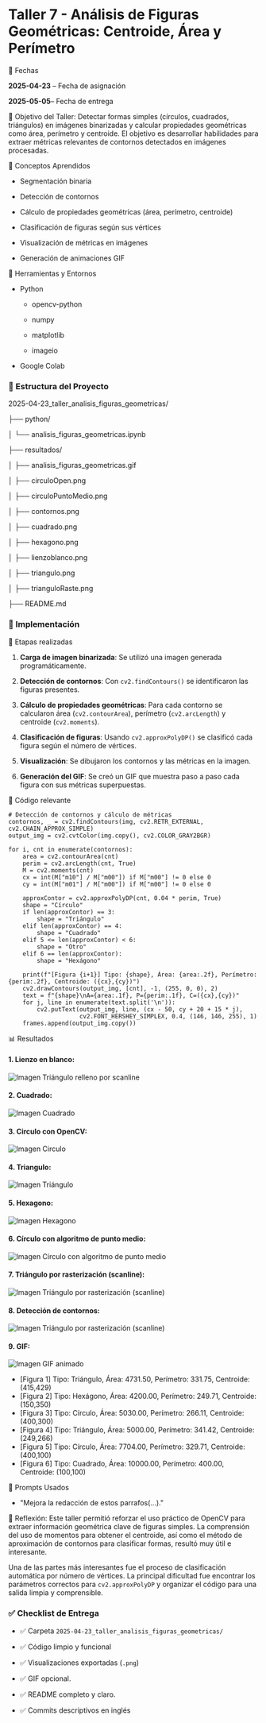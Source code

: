 # Taller 7 - Análisis de Figuras Geométricas: Centroide, Área y Perímetro

📅 Fechas

**2025-04-23** – Fecha de asignación

**2025-05-05**– Fecha de entrega

🎯 Objetivo del Taller:
Detectar formas simples (círculos, cuadrados, triángulos) en imágenes binarizadas y calcular propiedades geométricas como área, perímetro y centroide. El objetivo es desarrollar habilidades para extraer métricas relevantes de contornos detectados en imágenes procesadas.


🧠 Conceptos Aprendidos

-   Segmentación binaria
    
-   Detección de contornos
    
-   Cálculo de propiedades geométricas (área, perímetro, centroide)
    
-   Clasificación de figuras según sus vértices
    
-   Visualización de métricas en imágenes
    
-   Generación de animaciones GIF
    

🔧 Herramientas y Entornos

-   Python
    
    -   opencv-python
        
    -   numpy
        
    -   matplotlib
        
    -   imageio
        
-   Google Colab
    

### 📁 Estructura del Proyecto 

2025-04-23_taller_analisis_figuras_geometricas/

├── python/

│   └── analisis_figuras_geometricas.ipynb

├── resultados/

│   ├── analisis_figuras_geometricas.gif

│   ├── circuloOpen.png

│	  ├── circuloPuntoMedio.png

│   ├── contornos.png

│   ├── cuadrado.png

│   ├── hexagono.png

│   ├── lienzoblanco.png

│   ├── triangulo.png

│   ├── trianguloRaste.png

├── README.md






### 🧪 Implementación

🔹 Etapas realizadas

1.  **Carga de imagen binarizada**: Se utilizó una imagen generada programáticamente.
    
2.  **Detección de contornos**: Con `cv2.findContours()` se identificaron las figuras presentes.
    
3.  **Cálculo de propiedades geométricas**: Para cada contorno se calcularon área (`cv2.contourArea`), perímetro (`cv2.arcLength`) y centroide (`cv2.moments`).
    
4.  **Clasificación de figuras**: Usando `cv2.approxPolyDP()` se clasificó cada figura según el número de vértices.
    
5.  **Visualización**: Se dibujaron los contornos y las métricas en la imagen.
    
6.  **Generación del GIF**: Se creó un GIF que muestra paso a paso cada figura con sus métricas superpuestas.
    

🔹 Código relevante

```
# Detección de contornos y cálculo de métricas
contornos, _ = cv2.findContours(img, cv2.RETR_EXTERNAL, cv2.CHAIN_APPROX_SIMPLE)
output_img = cv2.cvtColor(img.copy(), cv2.COLOR_GRAY2BGR)

for i, cnt in enumerate(contornos):
    area = cv2.contourArea(cnt)
    perim = cv2.arcLength(cnt, True)
    M = cv2.moments(cnt)
    cx = int(M["m10"] / M["m00"]) if M["m00"] != 0 else 0
    cy = int(M["m01"] / M["m00"]) if M["m00"] != 0 else 0

    approxContor = cv2.approxPolyDP(cnt, 0.04 * perim, True)
    shape = "Círculo"
    if len(approxContor) == 3:
        shape = "Triángulo"
    elif len(approxContor) == 4:
        shape = "Cuadrado"
    elif 5 <= len(approxContor) < 6:
        shape = "Otro"
    elif 6 == len(approxContor):
        shape = "Hexágono"

    print(f"[Figura {i+1}] Tipo: {shape}, Área: {area:.2f}, Perímetro: {perim:.2f}, Centroide: ({cx},{cy})")
    cv2.drawContours(output_img, [cnt], -1, (255, 0, 0), 2)
    text = f"{shape}\nA={area:.1f}, P={perim:.1f}, C=({cx},{cy})"
    for j, line in enumerate(text.split('\n')):
        cv2.putText(output_img, line, (cx - 50, cy + 20 + 15 * j),
                    cv2.FONT_HERSHEY_SIMPLEX, 0.4, (146, 146, 255), 1)
    frames.append(output_img.copy())
```

📊 Resultados

#### 1. Lienzo en blanco:

![Imagen  Triángulo relleno por scanline  ](https://github.com/JuanDanielRamirezMojica/computacion-visual/blob/main/2025-04-23_taller_analisis_figuras_geometricas/resultados/lienzoblanco.png?raw=true)


#### 2. Cuadrado:

![Imagen  Cuadrado](https://github.com/JuanDanielRamirezMojica/computacion-visual/blob/main/2025-04-23_taller_analisis_figuras_geometricas/resultados/cuadrado.png?raw=true)



#### 3. Circulo con OpenCV:

![Imagen  Circulo](https://github.com/JuanDanielRamirezMojica/computacion-visual/blob/main/2025-04-23_taller_analisis_figuras_geometricas/resultados/circuloOpen.png?raw=true)


#### 4. Triangulo:

![Imagen  Triángulo](https://github.com/JuanDanielRamirezMojica/computacion-visual/blob/main/2025-04-23_taller_analisis_figuras_geometricas/resultados/triangulo.png?raw=true)



#### 5. Hexagono:

![Imagen Hexagono  ](https://github.com/JuanDanielRamirezMojica/computacion-visual/blob/main/2025-04-23_taller_analisis_figuras_geometricas/resultados/hexagono.png?raw=true)
 


#### 6.  Círculo con algoritmo de punto medio:

![Imagen  Círculo con algoritmo de punto medio  ](https://github.com/JuanDanielRamirezMojica/computacion-visual/blob/main/2025-04-23_taller_analisis_figuras_geometricas/resultados/circuloPuntoMedio.png?raw=true)
 
#### 7.  Triángulo por rasterización (scanline):

![Imagen  Triángulo por rasterización (scanline)](https://github.com/JuanDanielRamirezMojica/computacion-visual/blob/main/2025-04-23_taller_analisis_figuras_geometricas/resultados/trianguloRaste.png?raw=true)
 
#### 8. Detección de contornos:
![Imagen  Triángulo por rasterización (scanline)](https://github.com/JuanDanielRamirezMojica/computacion-visual/blob/main/2025-04-23_taller_analisis_figuras_geometricas/resultados/contornos.png?raw=true) 

  #### 9. GIF:
![Imagen  GIF animado](https://github.com/JuanDanielRamirezMojica/computacion-visual/blob/main/2025-04-23_taller_analisis_figuras_geometricas/resultados/analisis_figuras_geometricas.gif?raw=true) 





- [Figura 1] Tipo: Triángulo, Área: 4731.50, Perímetro: 331.75, Centroide: (415,429)
- [Figura 2] Tipo: Hexágono, Área: 4200.00, Perímetro: 249.71, Centroide: (150,350)
- [Figura 3] Tipo: Círculo, Área: 5030.00, Perímetro: 266.11, Centroide: (400,300)
- [Figura 4] Tipo: Triángulo, Área: 5000.00, Perímetro: 341.42, Centroide: (249,266)
- [Figura 5] Tipo: Círculo, Área: 7704.00, Perímetro: 329.71, Centroide: (400,100)
- [Figura 6] Tipo: Cuadrado, Área: 10000.00, Perímetro: 400.00, Centroide: (100,100)


🧩 Prompts Usados

-   "Mejora la redacción de estos parrafos(...)."
 
💬 Reflexión: Este taller permitió reforzar el uso práctico de OpenCV para extraer información geométrica clave de figuras simples. La comprensión del uso de momentos para obtener el centroide, así como el método de aproximación de contornos para clasificar formas, resultó muy útil e interesante.

Una de las partes más interesantes fue el proceso de clasificación automática por número de vértices. La principal dificultad fue encontrar los parámetros correctos para `cv2.approxPolyDP` y organizar el código para una salida limpia y comprensible.



### ✅ Checklist de Entrega

-   ✅ Carpeta `2025-04-23_taller_analisis_figuras_geometricas/`
    
-   ✅ Código limpio y funcional
    
-   ✅ Visualizaciones exportadas (`.png`)
    
-   ✅ GIF opcional.
    
-   ✅ README completo y claro.
    
-   ✅ Commits descriptivos en inglés
